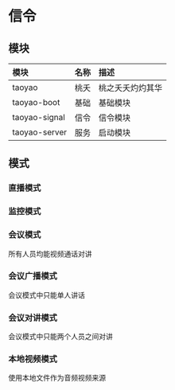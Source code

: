 # 信令

## 模块

|模块|名称|描述|
|:--|:--|:--|
|taoyao|桃夭|桃之夭夭灼灼其华|
|taoyao-boot|基础|基础模块|
|taoyao-signal|信令|信令模块|
|taoyao-server|服务|启动模块|

## 模式

### 直播模式

### 监控模式

### 会议模式

所有人员均能视频通话对讲

### 会议广播模式

会议模式中只能单人讲话

### 会议对讲模式

会议模式中只能两个人员之间对讲

### 本地视频模式

使用本地文件作为音频视频来源
